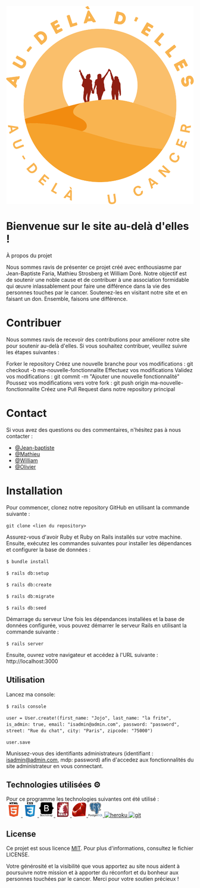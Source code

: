 ![Logo](app/assets/images/logo.png)

# Bienvenue sur le site au-delà d'elles !

À propos du projet

Nous sommes ravis de présenter ce projet créé avec enthousiasme par Jean-Baptiste Faria, Mathieu Strosberg et William Doré. Notre objectif est de soutenir une noble cause et de contribuer à une association formidable qui œuvre inlassablement pour faire une différence dans la vie des personnes touches par le cancer.
Soutenez-les en visitant notre site et en faisant un don. Ensemble, faisons une différence.

# Contribuer

Nous sommes ravis de recevoir des contributions pour améliorer notre site pour soutenir au-delà d'elles. Si vous souhaitez contribuer, veuillez suivre les étapes suivantes :

Forker le repository
Créez une nouvelle branche pour vos modifications : git checkout -b ma-nouvelle-fonctionnalite
Effectuez vos modifications
Validez vos modifications : git commit -m "Ajouter une nouvelle fonctionnalité"
Poussez vos modifications vers votre fork : git push origin ma-nouvelle-fonctionnalite
Créez une Pull Request dans notre repository principal

# Contact

Si vous avez des questions ou des commentaires, n'hésitez pas à nous contacter :

- [@Jean-baptiste](https://www.github.com/Jakfamily)
- [@Mathieu](https://www.github.com/mathieustroberg)
- [@William](https://www.github.com/williamdore)
- [@Olivier](https://www.github.com/Rochaya)

# Installation

Pour commencer, clonez notre repository GitHub en utilisant la commande suivante :

`git clone <lien du repository>`

Assurez-vous d'avoir Ruby et Ruby on Rails installés sur votre machine. Ensuite, exécutez les commandes suivantes pour installer les dépendances et configurer la base de données :

`$ bundle install`

`$ rails db:setup `

`$ rails db:create`

`$ rails db:migrate`

`$ rails db:seed`

Démarrage du serveur
Une fois les dépendances installées et la base de données configurée, vous pouvez démarrer le serveur Rails en utilisant la commande suivante :

`$ rails server `

Ensuite, ouvrez votre navigateur et accédez à l'URL suivante : http://localhost:3000

## Utilisation

Lancez ma console:

`$ rails console`

`user = User.create!(first_name: "Jojo", last_name: "la frite", is_admin: true, email: "isadmin@admin.com", password: "password", street: "Rue du chat", city: "Paris", zipcode: "75000")`

`user.save`

Munissez-vous des identifiants administrateurs (identifiant : isadmin@admin.com, mdp: password) afin d'accedez aux fonctionnalités du site administrateur en vous connectant.

## Technologies utilisées ⚙️

<p align="left">Pour ce programme les technologies suivantes ont été utilisé : <br>
<a href="https://www.w3.org/html/" target="_blank" rel="noreferrer"> <img src="https://raw.githubusercontent.com/devicons/devicon/master/icons/html5/html5-original-wordmark.svg" alt="html5" width="40" height="40"/> </a>
<a href="https://www.w3schools.com/css/" target="_blank" rel="noreferrer"> <img src="https://raw.githubusercontent.com/devicons/devicon/master/icons/css3/css3-original-wordmark.svg" alt="css3" width="40" height="40"/> </a>
<!--
<a href="https://developer.mozilla.org/en-US/docs/Web/JavaScript" target="_blank" rel="noreferrer"> <img src="https://raw.githubusercontent.com/devicons/devicon/master/icons/javascript/javascript-original.svg" alt="javascript" width="40" height="40"/> </a>
-->
<a href="https://getbootstrap.com" target="_blank" rel="noreferrer"> <img src="https://raw.githubusercontent.com/devicons/devicon/master/icons/bootstrap/bootstrap-plain-wordmark.svg" alt="bootstrap" width="40" height="40"/> </a>
<a href="https://rubyonrails.org" target="_blank" rel="noreferrer"> <img src="https://raw.githubusercontent.com/devicons/devicon/master/icons/rails/rails-original-wordmark.svg" alt="rails" width="40" height="40"/> </a>
<a href="https://www.ruby-lang.org/en/" target="_blank" rel="noreferrer"> <img src="https://raw.githubusercontent.com/devicons/devicon/master/icons/ruby/ruby-original.svg" alt="ruby" width="40" height="40"/> </a>
<a href="https://www.postgresql.org" target="_blank" rel="noreferrer"> <img src="https://raw.githubusercontent.com/devicons/devicon/master/icons/postgresql/postgresql-original-wordmark.svg" alt="postgresql" width="40" height="40"/> </a>
<a href="https://heroku.com" target="_blank" rel="noreferrer"> <img src="https://www.vectorlogo.zone/logos/heroku/heroku-icon.svg" alt="heroku" width="40" height="40"/> </a>
<a href="https://git-scm.com/" target="_blank" rel="noreferrer"> <img src="https://www.vectorlogo.zone/logos/git-scm/git-scm-icon.svg" alt="git" width="40" height="40"/> </a>
</p>

## License

Ce projet est sous licence [MIT](https://choosealicense.com/licenses/mit/). Pour plus d'informations, consultez le fichier LICENSE.

Votre générosité et la visibilité que vous apportez au site nous aident à poursuivre notre mission et à apporter du réconfort et du bonheur aux personnes touchées par le cancer. Merci pour votre soutien précieux !
